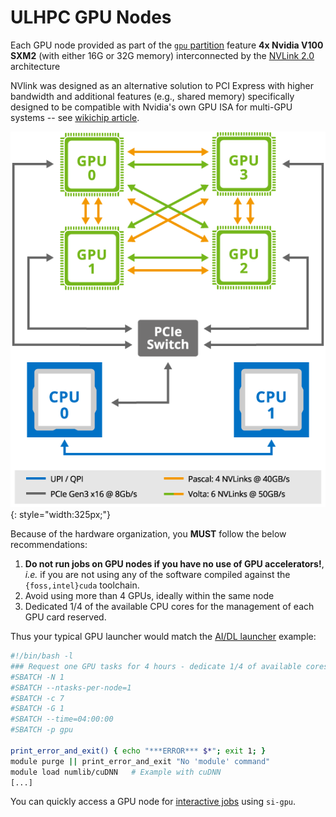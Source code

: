 # ULHPC GPU Nodes

Each GPU node provided as part of the [`gpu` partition](../slurm/partition.md) feature **4x Nvidia V100 SXM2** (with either 16G or 32G memory) interconnected by the [NVLink 2.0](https://www.nvidia.com/en-us/data-center/nvlink/) architecture

NVlink was designed as an alternative solution to PCI Express with higher bandwidth and additional features (e.g., shared memory) specifically designed to be compatible with Nvidia's own GPU ISA for multi-GPU systems -- see [wikichip article](https://en.wikichip.org/wiki/nvidia/nvlink).

![](images/nvlink.png){: style="width:325px;"}

Because of the hardware organization, you **MUST** follow the below recommendations:

1. **Do not run jobs on GPU nodes if you have no use of GPU accelerators!**, _i.e._ if you are not using any of the software compiled against the `{foss,intel}cuda` toolchain.
2. Avoid using more than 4 GPUs, ideally within the same node
3. Dedicated 1/4 of the available CPU cores for the management of each GPU card reserved.

Thus your typical GPU launcher would match the [AI/DL launcher](../slurm/launchers.md#specialized-bigdatagpu-launchers) example:

```bash
#!/bin/bash -l
### Request one GPU tasks for 4 hours - dedicate 1/4 of available cores for its management
#SBATCH -N 1
#SBATCH --ntasks-per-node=1
#SBATCH -c 7
#SBATCH -G 1
#SBATCH --time=04:00:00
#SBATCH -p gpu

print_error_and_exit() { echo "***ERROR*** $*"; exit 1; }
module purge || print_error_and_exit "No 'module' command"
module load numlib/cuDNN   # Example with cuDNN
[...]
```






You can quickly access a GPU node for [interactive jobs](../jobs/interactive.md) using `si-gpu`.

